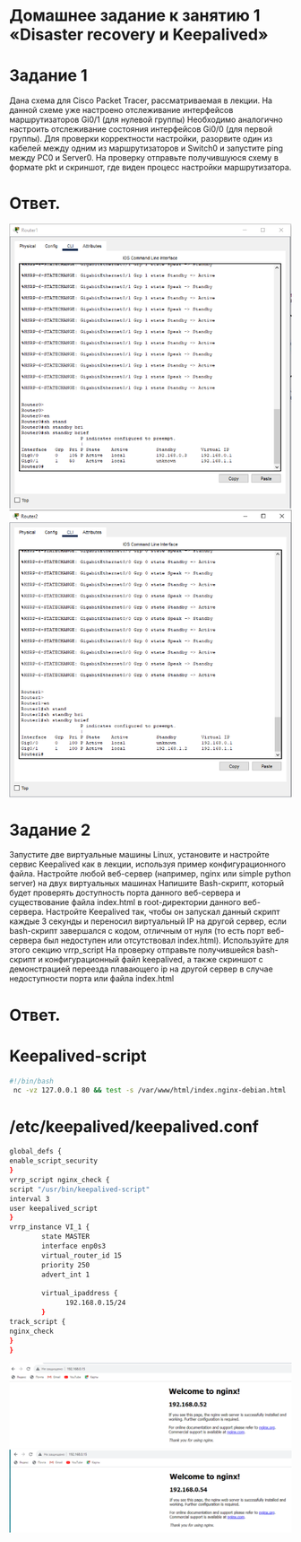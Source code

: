 # Домашнее задание к занятию 1 «Disaster recovery и Keepalived»

# Задание 1
Дана схема для Cisco Packet Tracer, рассматриваемая в лекции.
На данной схеме уже настроено отслеживание интерфейсов маршрутизаторов Gi0/1 (для нулевой группы)
Необходимо аналогично настроить отслеживание состояния интерфейсов Gi0/0 (для первой группы).
Для проверки корректности настройки, разорвите один из кабелей между одним из маршрутизаторов и Switch0 и запустите ping между PC0 и Server0.
На проверку отправьте получившуюся схему в формате pkt и скриншот, где виден процесс настройки маршрутизатора.

# Ответ.
![Скрин 1](https://github.com/MalovAleksey/DZ/blob/main/2023-11-09_09-29-46.png)
![Скрин 2](https://github.com/MalovAleksey/DZ/blob/main/2023-11-09_09-29-57.png)


# Задание 2

Запустите две виртуальные машины Linux, установите и настройте сервис Keepalived как в лекции, используя пример конфигурационного файла.
Настройте любой веб-сервер (например, nginx или simple python server) на двух виртуальных машинах
Напишите Bash-скрипт, который будет проверять доступность порта данного веб-сервера и существование файла index.html в root-директории данного веб-сервера.
Настройте Keepalived так, чтобы он запускал данный скрипт каждые 3 секунды и переносил виртуальный IP на другой сервер, если bash-скрипт завершался с кодом, отличным от нуля (то есть порт веб-сервера был недоступен или отсутствовал index.html). Используйте для этого секцию vrrp_script
На проверку отправьте получившейся bash-скрипт и конфигурационный файл keepalived, а также скриншот с демонстрацией переезда плавающего ip на другой сервер в случае недоступности порта или файла index.html

# Ответ.

# Keepalived-script
```Bash
#!/bin/bash
 nc -vz 127.0.0.1 80 && test -s /var/www/html/index.nginx-debian.html
```
# /etc/keepalived/keepalived.conf
```Bash
global_defs {
enable_script_security
}
vrrp_script nginx_check {
script "/usr/bin/keepalived-script"
interval 3
user keepalived_script
}
vrrp_instance VI_1 {
        state MASTER
        interface enp0s3
        virtual_router_id 15
        priority 250
        advert_int 1

        virtual_ipaddress {
              192.168.0.15/24
        }
track_script {
nginx_check
}
}
```
![Скрин 1](https://github.com/MalovAleksey/DZ/blob/main/2023-10-15_10-25-06.png)
![Скрин 1](https://github.com/MalovAleksey/DZ/blob/main/2023-10-15_10-25-31.png)
